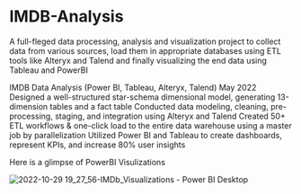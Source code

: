 # IMDB-Analysis
A full-fleged data processing, analysis and visualization project to collect data from various sources, load them in appropriate databases using ETL tools like Alteryx and Talend and finally visualizing the end data using Tableau and PowerBI

IMDB Data Analysis (Power BI, Tableau, Alteryx, Talend) May 2022
Designed a well-structured star-schema dimensional model, generating 13-dimension tables and a fact table
Conducted data modeling, cleaning, pre-processing, staging, and integration using Alteryx and Talend
Created 50+ ETL workflows & one-click load to the entire data warehouse using a master job by parallelization
Utilized Power BI and Tableau to create dashboards, represent KPIs, and increase 80% user insights

Here is a glimpse of PowerBI Visulizations

![2022-10-29 19_27_56-IMDb_Visualizations - Power BI Desktop](https://user-images.githubusercontent.com/78772595/198856536-cf9c98ec-494a-4f18-990b-fdc216f324b2.png)
